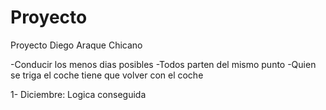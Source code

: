 # Proyecto
Proyecto Diego Araque Chicano


-Conducir los menos dias posibles
-Todos parten del mismo punto
-Quien se triga el coche tiene que volver con el coche

1- Diciembre: Logica conseguida

